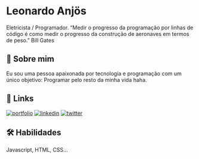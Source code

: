 
# Leonardo Anjös

Eletricista / Programador.
“Medir o progresso da programação por linhas de código é como medir o progresso da construção de aeronaves em termos de peso.” Bill Gates


## 🚀 Sobre mim
Eu sou uma pessoa apaixonada por tecnologia e programação com um único objetivo: Programar pelo resto da minha vida haha.


## 🔗 Links
[![portfolio](https://img.shields.io/badge/my_portfolio-000?style=for-the-badge&logo=ko-fi&logoColor=white)](https://github.com/leonardoamsilva)
[![linkedin](https://img.shields.io/badge/linkedin-0A66C2?style=for-the-badge&logo=linkedin&logoColor=white)](https://www.linkedin.com/in/iamleonardoanjos)
[![twitter](https://img.shields.io/badge/twitter-1DA1F2?style=for-the-badge&logo=twitter&logoColor=white)](https://twitter.com/anjosleonardo10)


## 🛠 Habilidades
Javascript, HTML, CSS...
